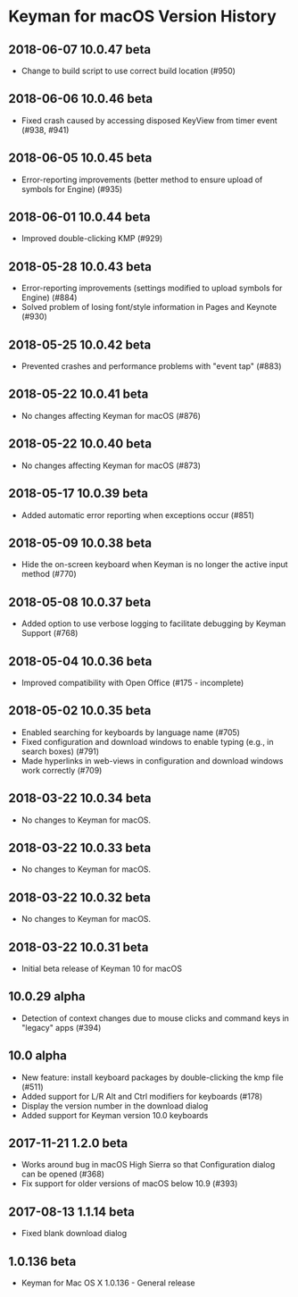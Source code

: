 # Keyman for macOS Version History

## 2018-06-07 10.0.47 beta
* Change to build script to use correct build location (#950)

## 2018-06-06 10.0.46 beta
* Fixed crash caused by accessing disposed KeyView from timer event (#938, #941)

## 2018-06-05 10.0.45 beta
* Error-reporting improvements (better method to ensure upload of symbols for Engine) (#935)

## 2018-06-01 10.0.44 beta
* Improved double-clicking KMP (#929)

## 2018-05-28 10.0.43 beta
* Error-reporting improvements (settings modified to upload symbols for Engine) (#884)
* Solved problem of losing font/style information in Pages and Keynote (#930)

## 2018-05-25 10.0.42 beta
* Prevented crashes and performance problems with "event tap" (#883)

## 2018-05-22 10.0.41 beta
* No changes affecting Keyman for macOS (#876)

## 2018-05-22 10.0.40 beta
* No changes affecting Keyman for macOS (#873)

## 2018-05-17 10.0.39 beta
* Added automatic error reporting when exceptions occur (#851)

## 2018-05-09 10.0.38 beta
* Hide the on-screen keyboard when Keyman is no longer the active input method (#770)

## 2018-05-08 10.0.37 beta
* Added option to use verbose logging to facilitate debugging by Keyman Support (#768)

## 2018-05-04 10.0.36 beta
* Improved compatibility with Open Office (#175 - incomplete)

## 2018-05-02 10.0.35 beta
* Enabled searching for keyboards by language name (#705)
* Fixed configuration and download windows to enable typing (e.g., in search boxes) (#791)
* Made hyperlinks in web-views in configuration and download windows work correctly (#709)

## 2018-03-22 10.0.34 beta
* No changes to Keyman for macOS.

## 2018-03-22 10.0.33 beta
* No changes to Keyman for macOS.

## 2018-03-22 10.0.32 beta
* No changes to Keyman for macOS.

## 2018-03-22 10.0.31 beta
* Initial beta release of Keyman 10 for macOS

## 10.0.29 alpha
* Detection of context changes due to mouse clicks and command keys in "legacy" apps (#394)

## 10.0 alpha
* New feature: install keyboard packages by double-clicking the kmp file (#511)
* Added support for L/R Alt and Ctrl modifiers for keyboards (#178)
* Display the version number in the download dialog
* Added support for Keyman version 10.0 keyboards

## 2017-11-21 1.2.0 beta
* Works around bug in macOS High Sierra so that Configuration dialog can be opened (#368)
* Fix support for older versions of macOS below 10.9 (#393)

## 2017-08-13 1.1.14 beta
* Fixed blank download dialog

## 1.0.136 beta
* Keyman for Mac OS X 1.0.136 - General release